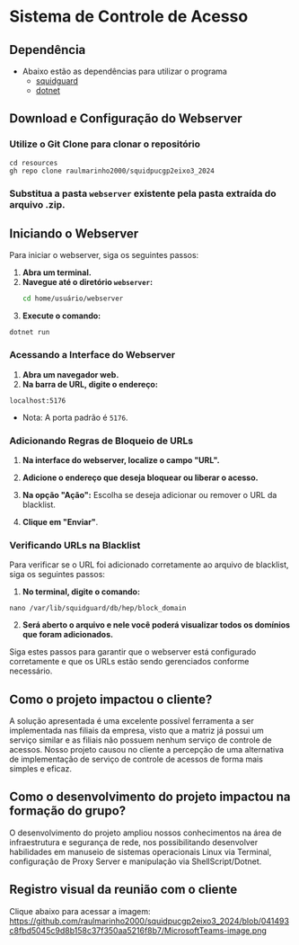 # Sistema de Controle de Acesso

## Dependência
* Abaixo estão as dependências para utilizar o programa
  * [squidguard](https://simplificandoredes.com/squidguard-instalacao-e-configuracao/)
  * [dotnet](https://learn.microsoft.com/pt-br/dotnet/core/install/linux-debian)

## Download e Configuração do Webserver

### Utilize o Git Clone para clonar o repositório
```
cd resources
gh repo clone raulmarinho2000/squidpucgp2eixo3_2024
```

### Substitua a pasta `webserver` existente pela pasta extraída do arquivo .zip.


## Iniciando o Webserver

Para iniciar o webserver, siga os seguintes passos:

1. **Abra um terminal.**
2. **Navegue até o diretório `webserver`:**
   ```bash
   cd home/usuário/webserver

3. **Execute o comando:**

```
dotnet run
```

### Acessando a Interface do Webserver

1. **Abra um navegador web.**
2. **Na barra de URL, digite o endereço:**

```
localhost:5176
```

* Nota: A porta padrão é `5176`.


### Adicionando Regras de Bloqueio de URLs

1. **Na interface do webserver, localize o campo "URL".**

2. **Adicione o endereço que deseja bloquear ou liberar o acesso.**
3. **Na opção "Ação":**
Escolha se deseja adicionar ou remover o URL da blacklist.

4. **Clique em "Enviar"**.

### Verificando URLs na Blacklist

Para verificar se o URL foi adicionado corretamente ao arquivo de blacklist, siga os seguintes passos:

1. **No terminal, digite o comando:**

```
nano /var/lib/squidguard/db/hep/block_domain
```

2. **Será aberto o arquivo e nele você poderá visualizar todos os domínios que foram adicionados.**

Siga estes passos para garantir que o webserver está configurado corretamente e que os URLs estão sendo gerenciados conforme necessário.

## Como o projeto impactou o cliente?

A solução apresentada é uma excelente possível ferramenta a ser implementada nas filiais da empresa, visto que a matriz já possui um serviço similar e as filiais não possuem nenhum serviço de controle de acessos. Nosso projeto causou no cliente a percepção de uma alternativa de implementação de serviço de controle de acessos de forma mais simples e eficaz.

## Como o desenvolvimento do projeto impactou na formação do grupo?

O desenvolvimento do projeto ampliou nossos conhecimentos na área de infraestrutura e segurança de rede, nos possibilitando desenvolver habilidades em manuseio de sistemas operacionais Linux via Terminal, configuração de Proxy Server e manipulação via ShellScript/Dotnet.

## Registro visual da reunião com o cliente

Clique abaixo para acessar a imagem:
https://github.com/raulmarinho2000/squidpucgp2eixo3_2024/blob/041493c8fbd5045c9d8b158c37f350aa5216f8b7/MicrosoftTeams-image.png
